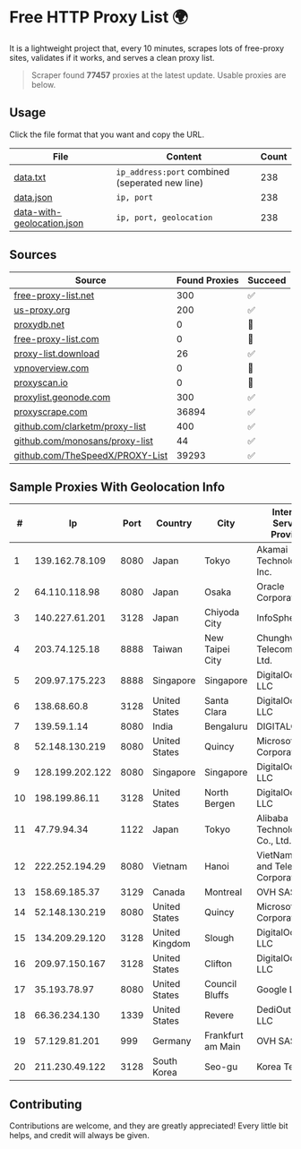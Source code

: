
# Free HTTP Proxy List 🌍

It is a lightweight project that, every 10 minutes, scrapes lots of free-proxy sites, validates if it works, and serves a clean proxy list.


> Scraper found **77457** proxies at the latest update. Usable proxies are below.

## Usage

Click the file format that you want and copy the URL.


|File|Content|Count|
|----|-------|-----|
|[data.txt](https://raw.githubusercontent.com/themiralay/Proxy-List-World/master/data.txt)|`ip_address:port` combined (seperated new line)|238|
|[data.json](https://raw.githubusercontent.com/themiralay/Proxy-List-World/master/data.json)|`ip, port`|238|
|[data-with-geolocation.json](https://raw.githubusercontent.com/themiralay/Proxy-List-World/master/data-with-geolocation.json)|`ip, port, geolocation`|238|

## Sources

|Source|Found Proxies|Succeed|
|------|-------------|-------|
|[free-proxy-list.net](https://free-proxy-list.net)|300|✅|
|[us-proxy.org](https://www.us-proxy.org)|200|✅|
|[proxydb.net](http://proxydb.net)|0|🚫|
|[free-proxy-list.com](https://free-proxy-list.com/?page=&port=&type%5B%5D=http&type%5B%5D=https&up_time=0&search=Search)|0|🚫|
|[proxy-list.download](https://www.proxy-list.download/HTTP)|26|✅|
|[vpnoverview.com](https://vpnoverview.com/privacy/anonymous-browsing/free-proxy-servers)|0|🚫|
|[proxyscan.io](https://www.proxyscan.io)|0|🚫|
|[proxylist.geonode.com](https://proxylist.geonode.com/api/proxy-list?limit=300&page=1&sort_by=lastChecked&sort_type=desc&protocols=http,https)|300|✅|
|[proxyscrape.com](https://api.proxyscrape.com/v2/?request=displayproxies&protocol=http&timeout=10000&country=all&ssl=all&anonymity=all)|36894|✅|
|[github.com/clarketm/proxy-list](https://raw.githubusercontent.com/clarketm/proxy-list/master/proxy-list-raw.txt)|400|✅|
|[github.com/monosans/proxy-list](https://raw.githubusercontent.com/monosans/proxy-list/main/proxies/http.txt)|44|✅|
|[github.com/TheSpeedX/PROXY-List](https://raw.githubusercontent.com/TheSpeedX/PROXY-List/master/http.txt)|39293|✅|


## Sample Proxies With Geolocation Info

|#|Ip|Port|Country|City|Internet Service Provider|
|-|--|----|-------|----|-------------------------|
|1|139.162.78.109|8080|Japan|Tokyo|Akamai Technologies, Inc.|
|2|64.110.118.98|8080|Japan|Osaka|Oracle Corporation|
|3|140.227.61.201|3128|Japan|Chiyoda City|InfoSphere|
|4|203.74.125.18|8888|Taiwan|New Taipei City|Chunghwa Telecom Co., Ltd.|
|5|209.97.175.223|8888|Singapore|Singapore|DigitalOcean, LLC|
|6|138.68.60.8|3128|United States|Santa Clara|DigitalOcean, LLC|
|7|139.59.1.14|8080|India|Bengaluru|DIGITALOCEAN|
|8|52.148.130.219|8080|United States|Quincy|Microsoft Corporation|
|9|128.199.202.122|8080|Singapore|Singapore|DigitalOcean, LLC|
|10|198.199.86.11|3128|United States|North Bergen|DigitalOcean, LLC|
|11|47.79.94.34|1122|Japan|Tokyo|Alibaba (US) Technology Co., Ltd.|
|12|222.252.194.29|8080|Vietnam|Hanoi|VietNam Post and Telecom Corporation|
|13|158.69.185.37|3129|Canada|Montreal|OVH SAS|
|14|52.148.130.219|8080|United States|Quincy|Microsoft Corporation|
|15|134.209.29.120|3128|United Kingdom|Slough|DigitalOcean, LLC|
|16|209.97.150.167|3128|United States|Clifton|DigitalOcean, LLC|
|17|35.193.78.97|8080|United States|Council Bluffs|Google LLC|
|18|66.36.234.130|1339|United States|Revere|DediOutlet, LLC|
|19|57.129.81.201|999|Germany|Frankfurt am Main|OVH SAS|
|20|211.230.49.122|3128|South Korea|Seo-gu|Korea Telecom|



## Contributing

Contributions are welcome, and they are greatly appreciated! Every
little bit helps, and credit will always be given.

